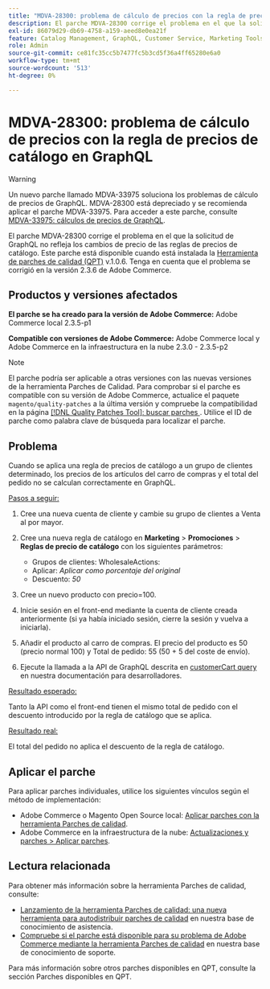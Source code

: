 ```yaml
---
title: "MDVA-28300: problema de cálculo de precios con la regla de precios de catálogo en GraphQL"
description: El parche MDVA-28300 corrige el problema en el que la solicitud de GraphQL no refleja los cambios de precio de las reglas de precios de catálogo. Este parche está disponible cuando está instalada la herramienta Parches de calidad (QPT) v.1.0.6. Tenga en cuenta que el problema se corrigió en la versión 2.3.6 de Adobe Commerce.
exl-id: 86079d29-db69-4758-a159-aeed8e0ea21f
feature: Catalog Management, GraphQL, Customer Service, Marketing Tools, Orders, Price Rules
role: Admin
source-git-commit: ce81fc35cc5b7477fc5b3cd5f36a4ff65280e6a0
workflow-type: tm+mt
source-wordcount: '513'
ht-degree: 0%

---
```


# MDVA-28300: problema de cálculo de precios con la regla de precios de catálogo en GraphQL

>[!WARNING]
>
>Un nuevo parche llamado MDVA-33975 soluciona los problemas de cálculo de precios de GraphQL. MDVA-28300 está depreciado y se recomienda aplicar el parche MDVA-33975. Para acceder a este parche, consulte [MDVA-33975: cálculos de precios de GraphQL](https://experienceleague.adobe.com/docs/commerce-knowledge-base/kb/support-tools/patches/mdva-33975-magento-patch-graphql-price-calculations.html).

El parche MDVA-28300 corrige el problema en el que la solicitud de GraphQL no refleja los cambios de precio de las reglas de precios de catálogo. Este parche está disponible cuando está instalada la [Herramienta de parches de calidad (QPT)](/help/announcements/adobe-commerce-announcements/magento-quality-patches-released-new-tool-to-self-serve-quality-patches.md) v.1.0.6. Tenga en cuenta que el problema se corrigió en la versión 2.3.6 de Adobe Commerce.

## Productos y versiones afectados

**El parche se ha creado para la versión de Adobe Commerce:** Adobe Commerce local 2.3.5-p1

**Compatible con versiones de Adobe Commerce:** Adobe Commerce local y Adobe Commerce en la infraestructura en la nube 2.3.0 - 2.3.5-p2

>[!NOTE]
>
>El parche podría ser aplicable a otras versiones con las nuevas versiones de la herramienta Parches de Calidad. Para comprobar si el parche es compatible con su versión de Adobe Commerce, actualice el paquete `magento/quality-patches` a la última versión y compruebe la compatibilidad en la página [[!DNL Quality Patches Tool]: buscar parches ](https://devdocs.magento.com/quality-patches/tool.html#patch-grid). Utilice el ID de parche como palabra clave de búsqueda para localizar el parche.

## Problema

Cuando se aplica una regla de precios de catálogo a un grupo de clientes determinado, los precios de los artículos del carro de compras y el total del pedido no se calculan correctamente en GraphQL.

<u>Pasos a seguir:</u>

1. Cree una nueva cuenta de cliente y cambie su grupo de clientes a Venta al por mayor.
1. Cree una nueva regla de catálogo en **Marketing** > **Promociones** > **Reglas de precio de catálogo** con los siguientes parámetros:
   * Grupos de clientes: WholesaleActions:
   * Aplicar: *Aplicar como porcentaje del original*
   * Descuento: *50*


1. Cree un nuevo producto con precio=100.
1. Inicie sesión en el front-end mediante la cuenta de cliente creada anteriormente (si ya había iniciado sesión, cierre la sesión y vuelva a iniciarla).
1. Añadir el producto al carro de compras. El precio del producto es 50 (precio normal 100) y Total de pedido: 55 (50 + 5 del coste de envío).
1. Ejecute la llamada a la API de GraphQL descrita en [customerCart query](https://devdocs.magento.com/guides/v2.3/graphql/queries/customer-cart.html) en nuestra documentación para desarrolladores.

<u>Resultado esperado:</u>

Tanto la API como el front-end tienen el mismo total de pedido con el descuento introducido por la regla de catálogo que se aplica.

<u>Resultado real:</u>

El total del pedido no aplica el descuento de la regla de catálogo.

## Aplicar el parche

Para aplicar parches individuales, utilice los siguientes vínculos según el método de implementación:

* Adobe Commerce o Magento Open Source local: [Aplicar parches con la herramienta Parches de calidad](https://devdocs.magento.com/guides/v2.4/comp-mgr/patching/mqp.html).
* Adobe Commerce en la infraestructura de la nube: [Actualizaciones y parches > Aplicar parches](https://devdocs.magento.com/cloud/project/project-patch.html).

## Lectura relacionada

Para obtener más información sobre la herramienta Parches de calidad, consulte:

* [Lanzamiento de la herramienta Parches de calidad: una nueva herramienta para autodistribuir parches de calidad](/help/announcements/adobe-commerce-announcements/magento-quality-patches-released-new-tool-to-self-serve-quality-patches.md) en nuestra base de conocimiento de asistencia.
* [Compruebe si el parche está disponible para su problema de Adobe Commerce mediante la herramienta Parches de calidad](/help/support-tools/patches-available-in-qpt-tool/check-patch-for-magento-issue-with-magento-quality-patches.md) en nuestra base de conocimiento de soporte.

Para más información sobre otros parches disponibles en QPT, consulte la sección Parches disponibles en QPT.
